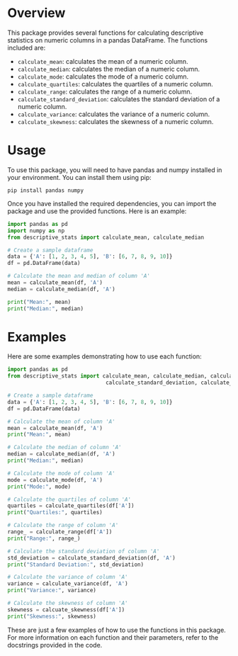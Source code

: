 # Overview

This package provides several functions for calculating descriptive statistics on numeric columns in a pandas DataFrame. The functions included are:

- `calculate_mean`: calculates the mean of a numeric column.
- `calculate_median`: calculates the median of a numeric column.
- `calculate_mode`: calculates the mode of a numeric column.
- `calculate_quartiles`: calculates the quartiles of a numeric column.
- `calculate_range`: calculates the range of a numeric column.
- `calculate_standard_deviation`: calculates the standard deviation of a numeric column.
- `calculate_variance`: calculates the variance of a numeric column.
- `calculate_skewness`: calculates the skewness of a numeric column.

# Usage

To use this package, you will need to have pandas and numpy installed in your environment. You can install them using pip:

```
pip install pandas numpy
```

Once you have installed the required dependencies, you can import the package and use the provided functions. Here is an example:

```python
import pandas as pd
import numpy as np
from descriptive_stats import calculate_mean, calculate_median

# Create a sample dataframe
data = {'A': [1, 2, 3, 4, 5], 'B': [6, 7, 8, 9, 10]}
df = pd.DataFrame(data)

# Calculate the mean and median of column 'A'
mean = calculate_mean(df, 'A')
median = calculate_median(df, 'A')

print("Mean:", mean)
print("Median:", median)
```

# Examples

Here are some examples demonstrating how to use each function:

```python
import pandas as pd
from descriptive_stats import calculate_mean, calculate_median, calculate_mode, calculate_quartiles, calculate_range,
                               calculate_standard_deviation, calculate_variance, calcuate_skewness

# Create a sample dataframe
data = {'A': [1, 2, 3, 4, 5], 'B': [6, 7, 8, 9, 10]}
df = pd.DataFrame(data)

# Calculate the mean of column 'A'
mean = calculate_mean(df, 'A')
print("Mean:", mean)

# Calculate the median of column 'A'
median = calculate_median(df, 'A')
print("Median:", median)

# Calculate the mode of column 'A'
mode = calculate_mode(df, 'A')
print("Mode:", mode)

# Calculate the quartiles of column 'A'
quartiles = calculate_quartiles(df['A'])
print("Quartiles:", quartiles)

# Calculate the range of column 'A'
range_ = calculate_range(df['A'])
print("Range:", range_)

# Calculate the standard deviation of column 'A'
std_deviation = calculate_standard_deviation(df, 'A')
print("Standard Deviation:", std_deviation)

# Calculate the variance of column 'A'
variance = calculate_variance(df, 'A')
print("Variance:", variance)

# Calculate the skewness of column 'A'
skewness = calcuate_skewness(df['A'])
print("Skewness:", skewness)
```

These are just a few examples of how to use the functions in this package. For more information on each function and their parameters, refer to the docstrings provided in the code.